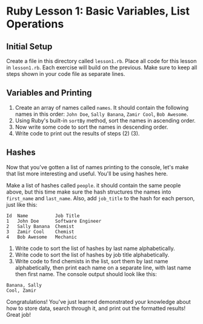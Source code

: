 # Ruby Lesson 1: Basic Variables, List Operations

## Initial Setup

Create a file in this directory called `lesson1.rb`. Place all code for this lesson in `lesson1.rb`. Each exercise will build on the previous. Make sure to keep all steps shown in your code file as separate lines.

## Variables and Printing

1. Create an array of names called `names`. It should contain the following names in this order: `John Doe`, `Sally Banana`, `Zamir Cool`, `Bob Awesome`.
1. Using Ruby's built-in `sortBy` method, sort the names in ascending order.
1. Now write some code to sort the names in descending order.
1. Write code to print out the results of steps (2) (3).

## Hashes

Now that you've gotten a list of names printing to the console, let's make that list more interesting and useful. You'll be using hashes here.

Make a list of hashes called `people`. it should contain the same people above, but this time make sure the hash structures the names into `first_name` and `last_name`. Also, add `job_title` to the hash for each person, just like this:

```
Id  Name          Job Title
1   John Doe      Software Engineer
2   Sally Banana  Chemist
3   Zamir Cool    Chemist
4   Bob Awesome   Mechanic
```

1. Write code to sort the list of hashes by last name alphabetically.
1. Write code to sort the list of hashes by job title alphabetically.
1. Write code to find chemists in the list, sort them by last name alphabetically, then print each name on a separate line, with last name then first name. The console output should look like this:

```
Banana, Sally
Cool, Zamir
```

Congratulations! You've just learned demonstrated your knowledge about how to store data, search through it, and print out the formatted results! Great job!
